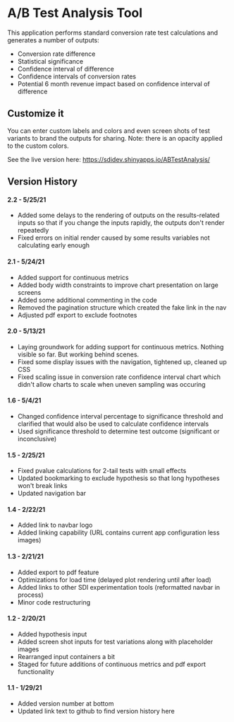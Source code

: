 # A/B Test Analysis Tool
This application performs standard conversion rate test calculations and generates a number of outputs:
- Conversion rate difference 
- Statistical significance
- Confidence interval of difference
- Confidence intervals of conversion rates
- Potential 6 month revenue impact based on confidence interval of difference

## Customize it
You can enter custom labels and colors and even screen shots of test variants to brand the outputs for sharing.
Note: there is an opacity applied to the custom colors.

See the live version here: https://sdidev.shinyapps.io/ABTestAnalysis/

## Version History
#### 2.2 - 5/25/21
- Added some delays to the rendering of outputs on the results-related inputs so that if you change the inputs rapidly, the outputs don't render repeatedly
- Fixed errors on initial render caused by some results variables not calculating early enough
#### 2.1 - 5/24/21
- Added support for continuous metrics
- Added body width constraints to improve chart presentation on large screens
- Added some additional commenting in the code
- Removed the pagination structure which created the fake link in the nav
- Adjusted pdf export to exclude footnotes
#### 2.0 - 5/13/21
- Laying groundwork for adding support for continuous metrics. Nothing visible so far. But working behind scenes.
- Fixed some display issues with the navigation, tightened up, cleaned up CSS
- Fixed scaling issue in conversion rate confidence interval chart which didn't allow charts to scale when uneven sampling was occuring
#### 1.6 - 5/4/21
- Changed confidence interval percentage to significance threshold and clarified that would also be used to calculate confidence intervals
- Used significance threshold to determine test outcome (significant or inconclusive)
#### 1.5 - 2/25/21
- Fixed pvalue calculations for 2-tail tests with small effects
- Updated bookmarking to exclude hypothesis so that long hypotheses won't break links
- Updated navigation bar 
#### 1.4 - 2/22/21
- Added link to navbar logo
- Added linking capability (URL contains current app configuration less images)
#### 1.3 - 2/21/21
- Added export to pdf feature
- Optimizations for load time (delayed plot rendering until after load)
- Added links to other SDI experimentation tools (reformatted navbar in process)
- Minor code restructuring
#### 1.2 - 2/20/21
- Added hypothesis input
- Added screen shot inputs for test variations along with placeholder images
- Rearranged input containers a bit
- Staged for future additions of continuous metrics and pdf export functionality
#### 1.1 - 1/29/21
- Added version number at bottom
- Updated link text to github to find version history here

